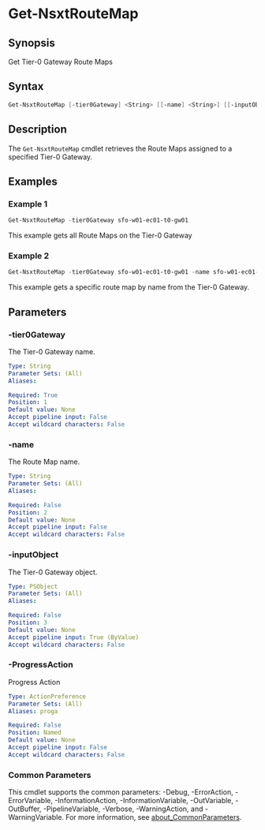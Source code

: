 # Get-NsxtRouteMap

## Synopsis

Get Tier-0 Gateway Route Maps

## Syntax

```powershell
Get-NsxtRouteMap [-tier0Gateway] <String> [[-name] <String>] [[-inputObject] <PSObject>] [-ProgressAction <ActionPreference>] [<CommonParameters>]
```

## Description

The `Get-NsxtRouteMap` cmdlet retrieves the Route Maps assigned to a specified Tier-0 Gateway.

## Examples

### Example 1

```powershell
Get-NsxtRouteMap -tier0Gateway sfo-w01-ec01-t0-gw01
```

This example gets all Route Maps on the Tier-0 Gateway

### Example 2

```powershell
Get-NsxtRouteMap -tier0Gateway sfo-w01-ec01-t0-gw01 -name sfo-w01-ec01-t0-gw01-routemap
```

This example gets a specific route map by name from the Tier-0 Gateway.

## Parameters

### -tier0Gateway

The Tier-0 Gateway name.

```yaml
Type: String
Parameter Sets: (All)
Aliases:

Required: True
Position: 1
Default value: None
Accept pipeline input: False
Accept wildcard characters: False
```

### -name

The Route Map name.

```yaml
Type: String
Parameter Sets: (All)
Aliases:

Required: False
Position: 2
Default value: None
Accept pipeline input: False
Accept wildcard characters: False
```

### -inputObject

The Tier-0 Gateway object.

```yaml
Type: PSObject
Parameter Sets: (All)
Aliases:

Required: False
Position: 3
Default value: None
Accept pipeline input: True (ByValue)
Accept wildcard characters: False
```

### -ProgressAction

Progress Action

```yaml
Type: ActionPreference
Parameter Sets: (All)
Aliases: proga

Required: False
Position: Named
Default value: None
Accept pipeline input: False
Accept wildcard characters: False
```

### Common Parameters

This cmdlet supports the common parameters: -Debug, -ErrorAction, -ErrorVariable, -InformationAction, -InformationVariable, -OutVariable, -OutBuffer, -PipelineVariable, -Verbose, -WarningAction, and -WarningVariable. For more information, see [about_CommonParameters](http://go.microsoft.com/fwlink/?LinkID=113216).
